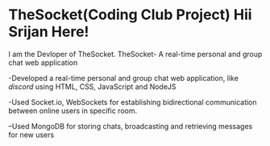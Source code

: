 # TheSocket(Coding Club Project) Hii Srijan Here!
I am the Devloper of TheSocket.
TheSocket- A real-time personal and group chat web application

-Developed a real-time personal and group chat web application, like *discord* using HTML, CSS, JavaScript and
NodeJS

-Used Socket.io, WebSockets for establishing bidirectional communication between online users in specific room.

–Used MongoDB for storing chats, broadcasting and retrieving messages for new users




